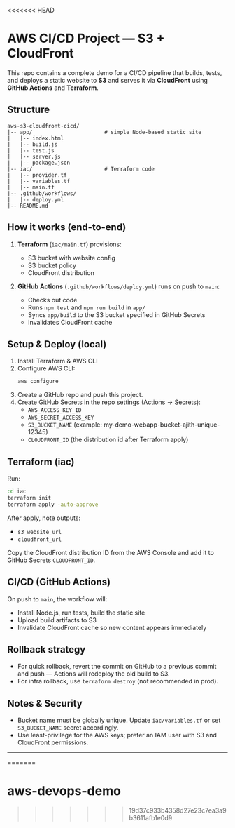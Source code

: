 <<<<<<< HEAD
# AWS CI/CD Project — S3 + CloudFront

This repo contains a complete demo for a CI/CD pipeline that builds, tests, and deploys a static website to **S3** and serves it via **CloudFront** using **GitHub Actions** and **Terraform**.

## Structure
```
aws-s3-cloudfront-cicd/
|-- app/                       # simple Node-based static site
|   |-- index.html
|   |-- build.js
|   |-- test.js
|   |-- server.js
|   |-- package.json
|-- iac/                       # Terraform code
|   |-- provider.tf
|   |-- variables.tf
|   |-- main.tf
|-- .github/workflows/
|   |-- deploy.yml
|-- README.md
```

## How it works (end-to-end)
1. **Terraform** (`iac/main.tf`) provisions:
   - S3 bucket with website config
   - S3 bucket policy
   - CloudFront distribution

2. **GitHub Actions** (`.github/workflows/deploy.yml`) runs on push to `main`:
   - Checks out code
   - Runs `npm test` and `npm run build` in `app/`
   - Syncs `app/build` to the S3 bucket specified in GitHub Secrets
   - Invalidates CloudFront cache

## Setup & Deploy (local)

1. Install Terraform & AWS CLI
2. Configure AWS CLI:
   ```bash
   aws configure
   ```
3. Create a GitHub repo and push this project.
4. Create GitHub Secrets in the repo settings (Actions -> Secrets):
   - `AWS_ACCESS_KEY_ID`
   - `AWS_SECRET_ACCESS_KEY`
   - `S3_BUCKET_NAME` (example: my-demo-webapp-bucket-ajith-unique-12345)
   - `CLOUDFRONT_ID` (the distribution id after Terraform apply)

## Terraform (iac)

Run:
```bash
cd iac
terraform init
terraform apply -auto-approve
```

After apply, note outputs:
- `s3_website_url`
- `cloudfront_url`

Copy the CloudFront distribution ID from the AWS Console and add it to GitHub Secrets `CLOUDFRONT_ID`.

## CI/CD (GitHub Actions)

On push to `main`, the workflow will:
- Install Node.js, run tests, build the static site
- Upload build artifacts to S3
- Invalidate CloudFront cache so new content appears immediately

## Rollback strategy
- For quick rollback, revert the commit on GitHub to a previous commit and push — Actions will redeploy the old build to S3.
- For infra rollback, use `terraform destroy` (not recommended in prod).

## Notes & Security
- Bucket name must be globally unique. Update `iac/variables.tf` or set `S3_BUCKET_NAME` secret accordingly.
- Use least-privilege for the AWS keys; prefer an IAM user with S3 and CloudFront permissions.

---
=======
# aws-devops-demo
>>>>>>> 19d37c933b4358d27e23c7ea3a9b3611afb1e0d9
